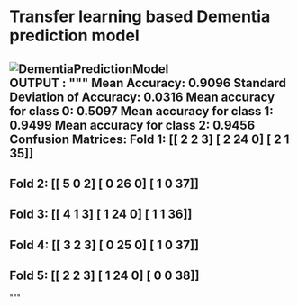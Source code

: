 # Transfer learning based Dementia prediction model
![DementiaPredictionModel](https://github.com/user-attachments/assets/644c8d62-4f2e-4ff9-9bc2-c14a5ca04094)<br>
OUTPUT : 
"""
Mean Accuracy: 0.9096
Standard Deviation of Accuracy: 0.0316
Mean accuracy for class 0: 0.5097
Mean accuracy for class 1: 0.9499
Mean accuracy for class 2: 0.9456
Confusion Matrices:
 Fold 1:
[[ 2  2  3]
 [ 2 24  0]
 [ 2  1 35]]
------------------------------
 Fold 2:
[[ 5  0  2]
 [ 0 26  0]
 [ 1  0 37]]
------------------------------
 Fold 3:
[[ 4  1  3]
 [ 1 24  0]
 [ 1  1 36]]
------------------------------
 Fold 4:
[[ 3  2  3]
 [ 0 25  0]
 [ 1  0 37]]
------------------------------
 Fold 5:
[[ 2  2  3]
 [ 1 24  0]
 [ 0  0 38]]
------------------------------
"""
